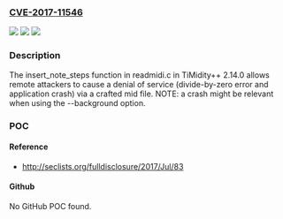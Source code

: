 ### [CVE-2017-11546](https://cve.mitre.org/cgi-bin/cvename.cgi?name=CVE-2017-11546)
![](https://img.shields.io/static/v1?label=Product&message=n%2Fa&color=blue)
![](https://img.shields.io/static/v1?label=Version&message=n%2Fa&color=blue)
![](https://img.shields.io/static/v1?label=Vulnerability&message=n%2Fa&color=brighgreen)

### Description

The insert_note_steps function in readmidi.c in TiMidity++ 2.14.0 allows remote attackers to cause a denial of service (divide-by-zero error and application crash) via a crafted mid file. NOTE: a crash might be relevant when using the --background option.

### POC

#### Reference
- http://seclists.org/fulldisclosure/2017/Jul/83

#### Github
No GitHub POC found.

